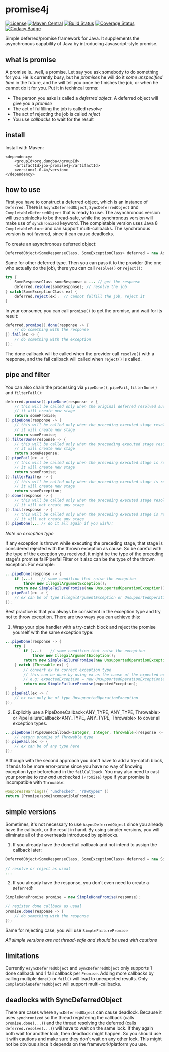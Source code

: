 # promise4j

[![License](https://img.shields.io/github/license/dungba88/promise4j.svg?maxAge=2592000)](LICENSE)
[![Maven Central](https://img.shields.io/maven-central/v/org.dungba/joo-promise4j.svg?maxAge=604800)](http://mvnrepository.com/artifact/org.dungba/joo-promise4j)
[![Build Status](https://travis-ci.org/dungba88/promise4j.svg?branch=master)](https://travis-ci.org/dungba88/promise4j)
[![Coverage Status](https://coveralls.io/repos/github/dungba88/promise4j/badge.svg?branch=master)](https://coveralls.io/github/dungba88/promise4j?branch=master)
[![Codacy Badge](https://api.codacy.com/project/badge/Grade/e9ed4ade5bed42c5a711db92b5288ffc)](https://www.codacy.com/app/dungba88/promise4j?utm_source=github.com&amp;utm_medium=referral&amp;utm_content=dungba88/promise4j&amp;utm_campaign=Badge_Grade)

Simple deferred/promise framework for Java. It supplements the asynchronous capability of Java by introducing Javascript-style promise.

## what is promise

A promise is...well, a promise. Let say you ask somebody to do something for you. He is currently busy, but he *promises* he will do it *some unspecified time* in the future, and he will tell you once he finishes the job, or when he cannot do it for you. Put it in techincal terms:

- The person you asks is called a *deferred object*. A deferred object will give you a *promise*
- The act of fulfilling the job is called *resolve*
- The act of rejecting the job is called *reject*
- You use *callbacks* to wait for the result

## install

Install with Maven:

```
<dependency>
    <groupId>org.dungba</groupId>
    <artifactId>joo-promise4j</artifactId>
    <version>1.0.4</version>
</dependency>
```

## how to use

First you have to construct a deferred object, which is an instance of `Deferred`. There is `AsyncDeferredObject`, `SyncDeferredObject` and `CompletableDeferredObject` that is ready to use. The asynchronous version will use [spinlocks](https://en.wikipedia.org/wiki/Spinlock) to be thread-safe, while the synchronous version will make use of `synchronized` keyword. The completable version uses Java 8 `CompletableFuture` and can support multi-callbacks. The synchronous version is not favored, since it can cause deadlocks.

To create an asynchronous deferred object:

```java
DeferredObject<SomeResponseClass, SomeExceptionClass> deferred = new AsyncDeferredObject<>();
```

Same for other deferred type. Then you can pass it to the provider (the one who actually do the job), there you can call `resolve()` or `reject()`:

```java
try {
    SomeResponseClass someResponse = ... // get the response
    deferred.resolve(someResponse); // resolve the job
} catch(SomeExceptionClass ex) {
    deferred.reject(ex);  // cannot fulfill the job, reject it
}
```

In your consumer, you can call `promise()` to get the promise, and wait for its result:

```java
deferred.promise().done(response -> {
    // do something with the response
}).fail(ex -> {
    // do something with the exception
});
```

The done callback will be called when the provider call `resolve()` with a response, and the fail callback will called when `reject()` is called.

## pipe and filter

You can also chain the processing via `pipeDone()`, `pipeFail`, `filterDone()` and `filterFail()`:

```java
deferred.promise().pipeDone(response -> {
    // this will be called only when the original deferred resolved successfully
    // it will create new stage
    return somePromise;
}).pipeDone(response -> {
    // this will be called only when the preceding executed stage resolve successfully
    // it will create new stage
    return somePromise;
}).filterDone(response -> {
    // this will be called only when the preceeding executed stage resolve successfully
    // it will create new stage
    return someResponse;
}).pipeFail(ex -> {
    // this will be called only when the preceding executed stage is rejected
    // it will create new stage
    return somePromise;
}).filterFail(ex -> {
    // this will be called only when the preceding executed stage is rejected
    // it will create new stage
    return someException;
}).done(response -> {
    // this will be called only when the preceding executed stage resolve successfully
    // it will not create any stage
}).fail(response -> {
    // this will be called only when the preceding executed stage is rejected
    // it will not create any stage
}).pipeDone(... // do it all again if you wish);
```

*Note on exception type*

If any exception is thrown while executing the preceding stage, that stage is considered rejected with the thrown exception as cause. So be careful with the type of the exception you received, it might be the type of the preceding stage's promise failPipe/failFilter or it also can be the type of the thrown exception. For example:

```java
...pipeDone(response -> {
    if (...)    // some condition that raise the exception
        throw new IllegalArgumentException();
    return new SimpleFailurePromise(new UnsupportedOperationException());
}).pipeFail(ex -> {
    // ex can be of type IllegalArgumentException or UnsupportedOperationException
});
```

Best practice is that you always be consistent in the exception type and try not to throw exception. There are two ways you can achieve this:

1. Wrap your pipe handler with a try-catch block and reject the promise yourself with the same exception type:

```java
...pipeDone(response -> {
    try {
        if (...)    // some condition that raise the exception
            throw new IllegalArgumentException();
        return new SimpleFailurePromise(new UnsupportedOperationException());
    } catch (Throwable ex) {
        // convert ex to correct exception type
        // this can be done by using ex as the cause of the expected exception
        // e.g: expectedException = new UnsupportedOperationException(ex);
        return new SimpleFailurePromise(expectedException);
    }
}).pipeFail(ex -> {
    // ex can only be of type UnsupportedOperationException
});
```

2. Explicitly use a PipeDoneCallback<ANY_TYPE, ANY_TYPE, Throwable> or PipeFailureCallback<ANY_TYPE, ANY_TYPE, Throwable> to cover all exception types.

```java
...pipeDone((PipeDoneCallback<Integer, Integer, Throwable>)response -> {
    // return promise of Throwable type
}).pipeFail(ex -> {
    // ex can be of any type here
});
```

Although with the second approach you don't have to add a try-catch block, it tends to be more error-prone since you have no way of knowing exception type beforehand in the `failCallback`. You may also need to cast your promise to *raw and unchecked* `(Promise)` type if your promise is incompatible with `Throwable`:

```java
@SuppressWarnings({ "unchecked", "rawtypes" })
return (Promise)someIncompatiblePromise;
```

## simple versions

Sometimes, it's not necessary to use `AsyncDeferredObject` since you already have the callback, or the result in hand. By using simpler versions, you will eliminate all of the overheads introduced by spinlocks.

1. If you already have the done/fail callback and not intend to assign the callback later:

```java
DeferredObject<SomeResponseClass, SomeExceptionClass> deferred = new SimpleDeferredObject<>(doneCallback, failCallback);

// resolve or reject as usual
...
```

2. If you already have the response, you don't even need to create a `Deferred`!:

```java
SimpleDonePromise promise = new SimpleDonePromise(response);

// register done callback as usual
promise.done(response -> {
    // do something with the response
});
```

Same for rejecting case, you will use `SimpleFailurePromise`

*All simple versions are not thread-safe and should be used with cautions*

## limitations

Currently `AsyncDeferredObject` and `SyncDeferredObject` only supports 1 done callback and 1 fail callback per `Promise`. Adding more callbacks by calling multiple `done()` or `fail()` will lead to unexpected results. Only `CompletableDeferredObject` will support multi-callbacks.

## deadlocks with SyncDeferredObject

There are cases where `SyncDeferredObject` can cause deadlock. Because it uses `synchronized` so the thread registering the callback (calls `promise.done(...)`) and the thread resolving the deferred (calls `deferred.resolve(...)`) will have to wait on the same lock. If they again both wait for another lock, then deadlock might happen. So you should use it with cautions and make sure they don't wait on any other lock. This might not be obvious since it depends on the framework/platform you use.
